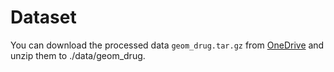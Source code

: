 # Dataset

You can download the processed data `geom_drug.tar.gz` from [OneDrive](https://1drv.ms/u/s!AjFub5R7uPdrk_IEIoym9vowOm1b_w?e=dHmOmi) and unzip them to ./data/geom_drug.